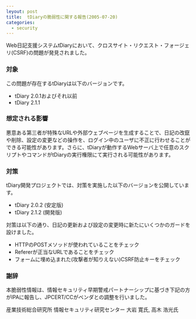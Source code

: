 ```yaml
---
leyout: post
title:  tDiaryの脆弱性に関する報告(2005-07-20)
categories:
  - security
---
```

Web日記支援システムtDiaryにおいて、クロスサイト・リクエスト・フォージェリ(CSRF)の問題が発見されました。

### 対象
この問題が存在するtDiaryは以下のバージョンです。

* tDiary 2.0.1およびそれ以前
* tDiary 2.1.1

### 想定される影響
悪意ある第三者が特殊なURLや外部ウェブページを生成することで、日記の改竄や削除、設定の変更などの操作を、ログイン中のユーザに不正に行わせることができる可能性があります。さらに、tDiaryが動作するWebサーバ上で任意のスクリプトやコマンドがtDiaryの実行権限にて実行される可能性があります。

### 対策
tDiary開発プロジェクトでは、対策を実施した以下のバージョンを公開しています。

* tDiary 2.0.2 (安定版)
* tDiary 2.1.2 (開発版)

対策は以下の通り、日記の更新および設定の変更時に新たにいくつかのガードを設けました。

* HTTPのPOSTメソッドが使われていることをチェック
* Refererが正当なURLであることをチェック
* フォームに埋め込まれた(攻撃者が知りえない)CSRF防止キーをチェック

### 謝辞
本脆弱性情報は、情報セキュリティ早期警戒パートナーシップに基づき下記の方がIPAに報告し、JPCERT/CCがベンダとの調整を行いました。

 産業技術総合研究所 情報セキュリティ研究センター
 大岩 寛氏, 高木 浩光氏

